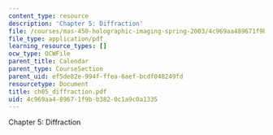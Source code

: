 ```yaml
---
content_type: resource
description: 'Chapter 5: Diffraction'
file: /courses/mas-450-holographic-imaging-spring-2003/4c969aa489671f9bb3820c1a9c0a1335_ch05_diffraction.pdf
file_type: application/pdf
learning_resource_types: []
ocw_type: OCWFile
parent_title: Calendar
parent_type: CourseSection
parent_uid: ef5de82e-994f-ffea-6aef-bcdf048249fd
resourcetype: Document
title: ch05_diffraction.pdf
uid: 4c969aa4-8967-1f9b-b382-0c1a9c0a1335
---
```

Chapter 5: Diffraction

